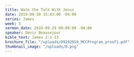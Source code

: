 ```yaml
---
title: Walk the Talk With Jesus
date: 2019-09-30 15:43:00 -04:00
series: James
week: 3
sermon_date: 2019-09-29 09:00:00 -04:00
speaker: Denis Beausejour
bible_text: James 2:1-13
brochure_file: "/uploads/09292019_MCCProgram_proof1.pdf"
thumbnail_image: "/uploads/0.png"
---
```


